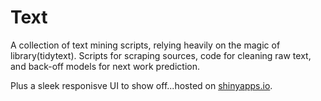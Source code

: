 # Text
A collection of text mining scripts, relying heavily on the magic of library(tidytext). Scripts for scraping sources, code for cleaning raw text, and back-off models for next work prediction.

Plus a sleek responisve UI to show off...hosted on [shinyapps.io](https://nathanday.shinyapps.io/TextPred_Shiny/).
